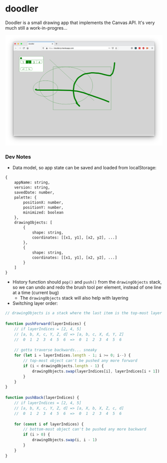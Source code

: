 # doodler
Doodler is a small drawing app that implements the Canvas API. It's very much still a work-in-progres...

![screenshot](./docs/doodler.png)


### Dev Notes
- Data model, so app state can be saved and loaded from localStorage:
```
{
    appName: string,
    version: string,
    savedDate: number,
    palette: {
        positionX: number,
        positionY: number,
        minimized: boolean
    },
    drawingObjects: [
        {
            shape: string,
            coordinates: [[x1, y1], [x2, y2], ...]
        },
        {
            shape: string,
            coordinates: [[x1, y1], [x2, y2], ...]
        }
    ]
}
```
- History function should `pop()` and `push()` from the `drawingObjects` stack, so we can undo and redo the brush tool per element, instead of one line at a time (current bug)
    - The `drawingObjects` stack will also help with layering
- Switching layer order:
```javascript
// drawingObjects is a stack where the last item is the top-most layer

function pushForward(layerIndices) {
    // if layerIndices = [2, 4, 5]
    // [a, b, X, c, Y, Z, d] => [a, b, c, X, d, Y, Z]
    //  0  1  2  3  4  5  6  =>  0  1  2  3  4  5  6

    // gotta traverse backwards... sneaky
    for (let i = layerIndices.length - 1; i >= 0; i--) {
        // top-most object can't be pushed any more forward
        if (i < drawingObjects.length - 1) {
            drawingObjects.swap(layerIndices[i], layerIndices[i + 1])
        }
    }
}

function pushBack(layerIndices) {
    // if layerIndices = [2, 4, 5]
    // [a, b, X, c, Y, Z, d] => [a, X, b, X, Z, c, d]
    //  0  1  2  3  4  5  6  =>  0  1  2  3  4  5  6

    for (const i of layerIndices) {
        // bottom-most object can't be pushed any more backward
        if (i > 0) {
            drawingObjects.swap(i, i - 1)
        }
    }
}
```
